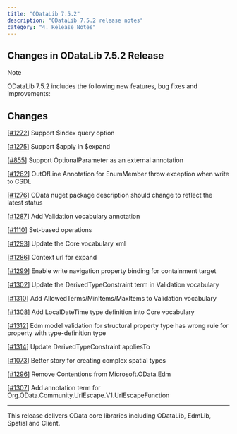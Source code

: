 ```yaml
---
title: "ODataLib 7.5.2"
description: "ODataLib 7.5.2 release notes"
category: "4. Release Notes"
---
```


## Changes in ODataLib 7.5.2 Release ##

> [!NOTE]
> ODataLib 7.5.2 includes the following new features, bug fixes and improvements:

## Changes ##

[[#1272](https://github.com/OData/odata.net/issues/1272)] Support $index query option

[[#1275](https://github.com/OData/odata.net/issues/1275)] Support $apply in $expand

[[#855](https://github.com/OData/odata.net/issues/855)] Support OptionalParameter as an external annotation

[[#1262](https://github.com/OData/odata.net/issues/1262)] OutOfLine Annotation for EnumMember throw exception when write to CSDL

[[#1276](https://github.com/OData/odata.net/issues/1276)] OData nuget package description should change to reflect the latest status

[[#1287](https://github.com/OData/odata.net/issues/1287)] Add Validation vocabulary annotation

[[#1110](https://github.com/OData/odata.net/pull/1110)] Set-based operations

[[#1293](https://github.com/OData/odata.net/pull/1293)] Update the Core vocabulary xml

[[#1286](https://github.com/OData/odata.net/pull/1286)] Context url for expand

[[#1299](https://github.com/OData/odata.net/issues/1299)] Enable write navigation property binding for containment target

[[#1302](https://github.com/OData/odata.net/pull/1302)] Update the DerivedTypeConstraint term in Validation vocabulary

[[#1310](https://github.com/OData/odata.net/pull/1310)] Add AllowedTerms/MinItems/MaxItems to Validation vocabulary

[[#1308](https://github.com/OData/odata.net/pull/1308)] Add LocalDateTime type definition into Core vocabulary

[[#1312](https://github.com/OData/odata.net/issues/1312)] Edm model validation for structural property type has wrong rule for property with type-definition type

[[#1314](https://github.com/OData/odata.net/pull/1314)] Update DerivedTypeConstraint appliesTo

[[#1073](https://github.com/OData/odata.net/issues/1073)] Better story for creating complex spatial types

[[#1296](https://github.com/OData/odata.net/issues/1296)] Remove Contentions from Microsoft.OData.Edm

[[#1307](https://github.com/OData/odata.net/pull/1307)] Add annotation term for Org.OData.Community.UrlEscape.V1.UrlEscapeFunction


---

This release delivers OData core libraries including ODataLib, EdmLib, Spatial and Client.